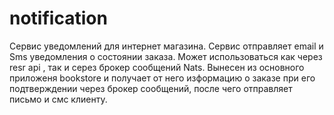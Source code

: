 # notification
Сервис уведомлений для интернет магазина.
Сервис отправляет email и Sms уведомления о состоянии заказа.
Может использоваться как через resr api , так и серез брокер сообщений Nats.
Вынесен из основного приложеня bookstore и получает от него изформацию о заказе 
при его подтверждении через брокер сообщений, после чего отправляет письмо и смс клиенту.
